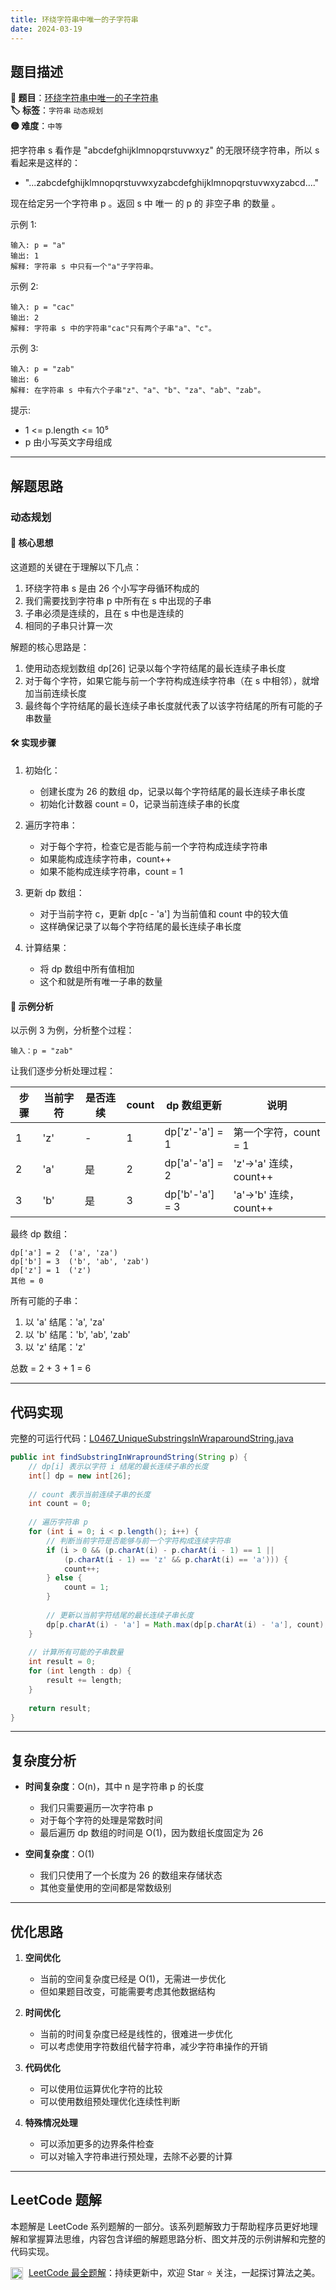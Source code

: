 ```yaml
---
title: 环绕字符串中唯一的子字符串
date: 2024-03-19
---
```


## 题目描述

**🔗 题目**：[环绕字符串中唯一的子字符串](https://leetcode.cn/problems/unique-substrings-in-wraparound-string/)  
**🏷️ 标签**：`字符串` `动态规划`  
**🟡 难度**：`中等`  

把字符串 s 看作是 "abcdefghijklmnopqrstuvwxyz" 的无限环绕字符串，所以 s 看起来是这样的：
- "...zabcdefghijklmnopqrstuvwxyzabcdefghijklmnopqrstuvwxyzabcd...." 

现在给定另一个字符串 p 。返回 s 中 唯一 的 p 的 非空子串 的数量 。 

示例 1:
```
输入: p = "a"
输出: 1
解释: 字符串 s 中只有一个"a"子字符串。
```

示例 2:
```
输入: p = "cac"
输出: 2
解释: 字符串 s 中的字符串"cac"只有两个子串"a"、"c"。
```

示例 3:
```
输入: p = "zab"
输出: 6
解释: 在字符串 s 中有六个子串"z"、"a"、"b"、"za"、"ab"、"zab"。
```

提示:
- 1 <= p.length <= 10⁵
- p 由小写英文字母组成

---

## 解题思路
### 动态规划

#### 📝 核心思想
这道题的关键在于理解以下几点：
1. 环绕字符串 s 是由 26 个小写字母循环构成的
2. 我们需要找到字符串 p 中所有在 s 中出现的子串
3. 子串必须是连续的，且在 s 中也是连续的
4. 相同的子串只计算一次

解题的核心思路是：
1. 使用动态规划数组 dp[26] 记录以每个字符结尾的最长连续子串长度
2. 对于每个字符，如果它能与前一个字符构成连续字符串（在 s 中相邻），就增加当前连续长度
3. 最终每个字符结尾的最长连续子串长度就代表了以该字符结尾的所有可能的子串数量

#### 🛠️ 实现步骤
1. 初始化：
   - 创建长度为 26 的数组 dp，记录以每个字符结尾的最长连续子串长度
   - 初始化计数器 count = 0，记录当前连续子串的长度

2. 遍历字符串：
   - 对于每个字符，检查它是否能与前一个字符构成连续字符串
   - 如果能构成连续字符串，count++
   - 如果不能构成连续字符串，count = 1

3. 更新 dp 数组：
   - 对于当前字符 c，更新 dp[c - 'a'] 为当前值和 count 中的较大值
   - 这样确保记录了以每个字符结尾的最长连续子串长度

4. 计算结果：
   - 将 dp 数组中所有值相加
   - 这个和就是所有唯一子串的数量

#### 🧩 示例分析
以示例 3 为例，分析整个过程：
```
输入：p = "zab"
```

让我们逐步分析处理过程：

| 步骤 | 当前字符 | 是否连续 | count | dp 数组更新 | 说明 |
|-----|---------|---------|-------|------------|------|
| 1 | 'z' | - | 1 | dp['z'-'a'] = 1 | 第一个字符，count = 1 |
| 2 | 'a' | 是 | 2 | dp['a'-'a'] = 2 | 'z'->'a' 连续，count++ |
| 3 | 'b' | 是 | 3 | dp['b'-'a'] = 3 | 'a'->'b' 连续，count++ |

最终 dp 数组：
```
dp['a'] = 2  ('a', 'za')
dp['b'] = 3  ('b', 'ab', 'zab')
dp['z'] = 1  ('z')
其他 = 0
```

所有可能的子串：
1. 以 'a' 结尾：'a', 'za'
2. 以 'b' 结尾：'b', 'ab', 'zab'
3. 以 'z' 结尾：'z'

总数 = 2 + 3 + 1 = 6

---

## 代码实现

完整的可运行代码：[L0467_UniqueSubstringsInWraparoundString.java](../src/main/java/L0467_UniqueSubstringsInWraparoundString.java)

```java
public int findSubstringInWraproundString(String p) {
    // dp[i] 表示以字符 i 结尾的最长连续子串的长度
    int[] dp = new int[26];
    
    // count 表示当前连续子串的长度
    int count = 0;
    
    // 遍历字符串 p
    for (int i = 0; i < p.length(); i++) {
        // 判断当前字符是否能够与前一个字符构成连续字符串
        if (i > 0 && (p.charAt(i) - p.charAt(i - 1) == 1 || 
            (p.charAt(i - 1) == 'z' && p.charAt(i) == 'a'))) {
            count++;
        } else {
            count = 1;
        }
        
        // 更新以当前字符结尾的最长连续子串长度
        dp[p.charAt(i) - 'a'] = Math.max(dp[p.charAt(i) - 'a'], count);
    }
    
    // 计算所有可能的子串数量
    int result = 0;
    for (int length : dp) {
        result += length;
    }
    
    return result;
}
```

---

## 复杂度分析

- **时间复杂度**：O(n)，其中 n 是字符串 p 的长度
  - 我们只需要遍历一次字符串 p
  - 对于每个字符的处理是常数时间
  - 最后遍历 dp 数组的时间是 O(1)，因为数组长度固定为 26

- **空间复杂度**：O(1)
  - 我们只使用了一个长度为 26 的数组来存储状态
  - 其他变量使用的空间都是常数级别

---

## 优化思路

1. **空间优化**
   - 当前的空间复杂度已经是 O(1)，无需进一步优化
   - 但如果题目改变，可能需要考虑其他数据结构

2. **时间优化**
   - 当前的时间复杂度已经是线性的，很难进一步优化
   - 可以考虑使用字符数组代替字符串，减少字符串操作的开销

3. **代码优化**
   - 可以使用位运算优化字符的比较
   - 可以使用数组预处理优化连续性判断

4. **特殊情况处理**
   - 可以添加更多的边界条件检查
   - 可以对输入字符串进行预处理，去除不必要的计算

---

## LeetCode 题解

本题解是 LeetCode 系列题解的一部分。该系列题解致力于帮助程序员更好地理解和掌握算法思维，内容包含详细的解题思路分析、图文并茂的示例讲解和完整的代码实现。

<img src="https://github.githubassets.com/images/modules/logos_page/GitHub-Mark.png" alt="GitHub" width="20" style="vertical-align: middle; margin-right: 5px"> [LeetCode 最全题解](https://github.com/LjyYano/LeetCode)：持续更新中，欢迎 Star ⭐️ 关注，一起探讨算法之美。 